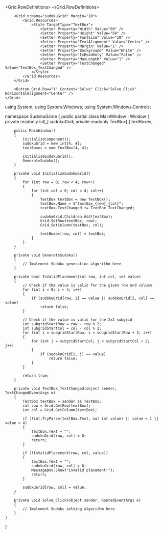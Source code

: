 <Window x:Class="SudokuGame.MainWindow"
        xmlns="http://schemas.microsoft.com/winfx/2006/xaml/presentation"
        xmlns:x="http://schemas.microsoft.com/winfx/2006/xaml"
        Title="Sudoku" Height="450" Width="450">
    <Grid>
        <Grid.RowDefinitions>
            <RowDefinition Height="*" />
            <RowDefinition Height="Auto" />
        </Grid.RowDefinitions>
        
        <Grid x:Name="sudokuGrid" Margin="10">
            <Grid.Resources>
                <Style TargetType="TextBox">
                    <Setter Property="Width" Value="60" />
                    <Setter Property="Height" Value="60" />
                    <Setter Property="FontSize" Value="20" />
                    <Setter Property="TextAlignment" Value="Center" />
                    <Setter Property="Margin" Value="1" />
                    <Setter Property="Background" Value="White" />
                    <Setter Property="IsReadOnly" Value="False" />
                    <Setter Property="MaxLength" Value="1" />
                    <Setter Property="TextChanged" Value="TextBox_TextChanged" />
                </Style>
            </Grid.Resources>
        </Grid>

        <Button Grid.Row="1" Content="Solve" Click="Solve_Click" HorizontalAlignment="Center" />
    </Grid>
</Window>

using System;
using System.Windows;
using System.Windows.Controls;

namespace SudokuGame
{
    public partial class MainWindow : Window
    {
        private readonly int[,] sudokuGrid;
        private readonly TextBox[,] textBoxes;

        public MainWindow()
        {
            InitializeComponent();
            sudokuGrid = new int[4, 4];
            textBoxes = new TextBox[4, 4];

            InitializeSudokuGrid();
            GenerateSudoku();
        }

        private void InitializeSudokuGrid()
        {
            for (int row = 0; row < 4; row++)
            {
                for (int col = 0; col < 4; col++)
                {
                    TextBox textBox = new TextBox();
                    textBox.Name = $"textBox_{row}_{col}";
                    textBox.TextChanged += TextBox_TextChanged;

                    sudokuGrid.Children.Add(textBox);
                    Grid.SetRow(textBox, row);
                    Grid.SetColumn(textBox, col);

                    textBoxes[row, col] = textBox;
                }
            }
        }

        private void GenerateSudoku()
        {
            // Implement Sudoku generation algorithm here
        }

        private bool IsValidPlacement(int row, int col, int value)
        {
            // Check if the value is valid for the given row and column
            for (int i = 0; i < 4; i++)
            {
                if (sudokuGrid[row, i] == value || sudokuGrid[i, col] == value)
                    return false;
            }

            // Check if the value is valid for the 2x2 subgrid
            int subgridStartRow = row - row % 2;
            int subgridStartCol = col - col % 2;
            for (int i = subgridStartRow; i < subgridStartRow + 2; i++)
            {
                for (int j = subgridStartCol; j < subgridStartCol + 2; j++)
                {
                    if (sudokuGrid[i, j] == value)
                        return false;
                }
            }

            return true;
        }

        private void TextBox_TextChanged(object sender, TextChangedEventArgs e)
        {
            TextBox textBox = sender as TextBox;
            int row = Grid.GetRow(textBox);
            int col = Grid.GetColumn(textBox);

            if (!int.TryParse(textBox.Text, out int value) || value < 1 || value > 4)
            {
                textBox.Text = "";
                sudokuGrid[row, col] = 0;
                return;
            }

            if (!IsValidPlacement(row, col, value))
            {
                textBox.Text = "";
                sudokuGrid[row, col] = 0;
                MessageBox.Show("Invalid placement!");
                return;
            }

            sudokuGrid[row, col] = value;
        }

        private void Solve_Click(object sender, RoutedEventArgs e)
        {
            // Implement Sudoku solving algorithm here
        }
    }
}

